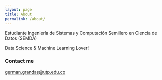 ```yaml
---
layout: page
title: About
permalink: /about/
---
```


Estudiante Ingeniería de Sistemas y Computación
Semillero en Ciencia de Datos (SEMDA)

Data Science & Machine Learning Lover!


### Contact me

[german.grandas@utp.edu.co](mailto:german.grandas@utp.edu.com)
